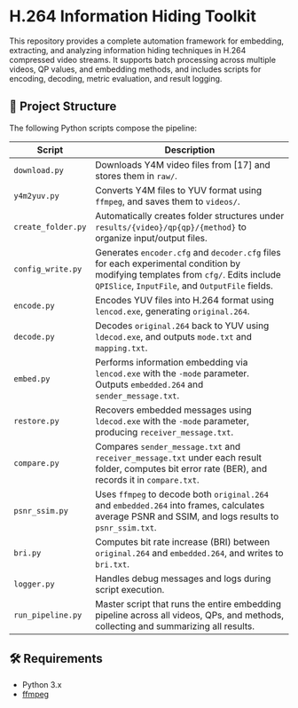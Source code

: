 # H.264 Information Hiding Toolkit

This repository provides a complete automation framework for embedding, extracting, and analyzing information hiding techniques in H.264 compressed video streams. It supports batch processing across multiple videos, QP values, and embedding methods, and includes scripts for encoding, decoding, metric evaluation, and result logging.

## 📁 Project Structure

The following Python scripts compose the pipeline:

| Script | Description |
|--------|-------------|
| `download.py` | Downloads Y4M video files from [17] and stores them in `raw/`. |
| `y4m2yuv.py` | Converts Y4M files to YUV format using `ffmpeg`, and saves them to `videos/`. |
| `create_folder.py` | Automatically creates folder structures under `results/{video}/qp{qp}/{method}` to organize input/output files. |
| `config_write.py` | Generates `encoder.cfg` and `decoder.cfg` files for each experimental condition by modifying templates from `cfg/`. Edits include `QPISlice`, `InputFile`, and `OutputFile` fields. |
| `encode.py` | Encodes YUV files into H.264 format using `lencod.exe`, generating `original.264`. |
| `decode.py` | Decodes `original.264` back to YUV using `ldecod.exe`, and outputs `mode.txt` and `mapping.txt`. |
| `embed.py` | Performs information embedding via `lencod.exe` with the `-mode` parameter. Outputs `embedded.264` and `sender_message.txt`. |
| `restore.py` | Recovers embedded messages using `ldecod.exe` with the `-mode` parameter, producing `receiver_message.txt`. |
| `compare.py` | Compares `sender_message.txt` and `receiver_message.txt` under each result folder, computes bit error rate (BER), and records it in `compare.txt`. |
| `psnr_ssim.py` | Uses `ffmpeg` to decode both `original.264` and `embedded.264` into frames, calculates average PSNR and SSIM, and logs results to `psnr_ssim.txt`. |
| `bri.py` | Computes bit rate increase (BRI) between `original.264` and `embedded.264`, and writes to `bri.txt`. |
| `logger.py` | Handles debug messages and logs during script execution. |
| `run_pipeline.py` | Master script that runs the entire embedding pipeline across all videos, QPs, and methods, collecting and summarizing all results. |

## 🛠️ Requirements

- Python 3.x
- [ffmpeg](https://ffmpeg.org/)

